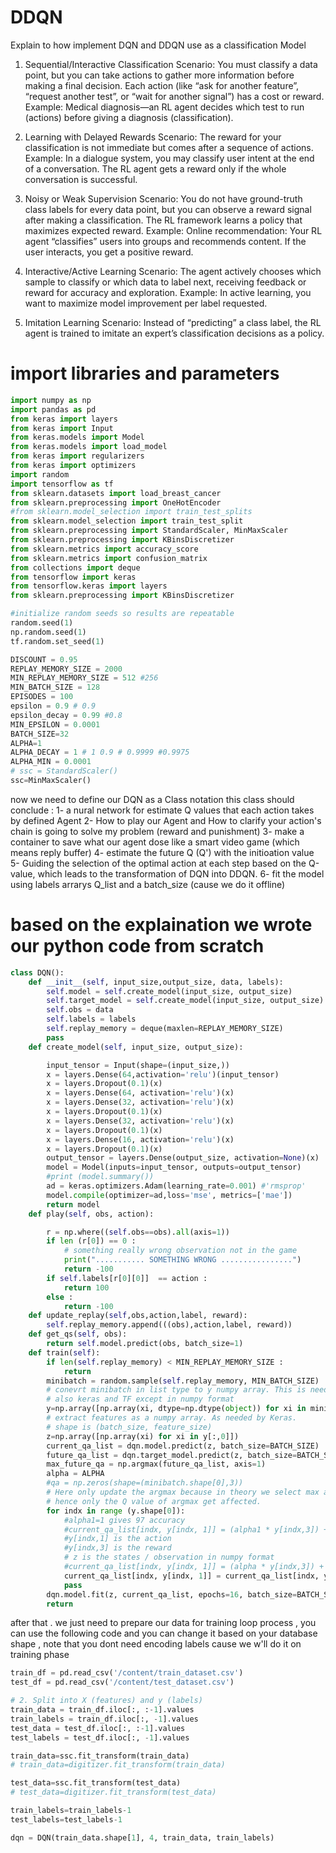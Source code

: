 # DDQN
Explain to how implement DQN and DDQN use as a classification Model

1. Sequential/Interactive Classification
Scenario: You must classify a data point, but you can take actions to gather more information before making a final decision. Each action (like “ask for another feature”, “request another test”, or “wait for another signal”) has a cost or reward.
Example: Medical diagnosis—an RL agent decides which test to run (actions) before giving a diagnosis (classification).

2. Learning with Delayed Rewards
Scenario: The reward for your classification is not immediate but comes after a sequence of actions.
Example: In a dialogue system, you may classify user intent at the end of a conversation. The RL agent gets a reward only if the whole conversation is successful.

3. Noisy or Weak Supervision
Scenario: You do not have ground-truth class labels for every data point, but you can observe a reward signal after making a classification. The RL framework learns a policy that maximizes expected reward.
Example: Online recommendation: Your RL agent “classifies” users into groups and recommends content. If the user interacts, you get a positive reward.

4. Interactive/Active Learning
Scenario: The agent actively chooses which sample to classify or which data to label next, receiving feedback or reward for accuracy and exploration.
Example: In active learning, you want to maximize model improvement per label requested.

5. Imitation Learning
Scenario: Instead of “predicting” a class label, the RL agent is trained to imitate an expert’s classification decisions as a policy.


# import libraries and parameters
````python
import numpy as np
import pandas as pd
from keras import layers
from keras import Input
from keras.models import Model
from keras.models import load_model
from keras import regularizers
from keras import optimizers
import random
import tensorflow as tf
from sklearn.datasets import load_breast_cancer
from sklearn.preprocessing import OneHotEncoder
#from sklearn.model_selection import train_test_splits
from sklearn.model_selection import train_test_split
from sklearn.preprocessing import StandardScaler, MinMaxScaler
from sklearn.preprocessing import KBinsDiscretizer
from sklearn.metrics import accuracy_score
from sklearn.metrics import confusion_matrix
from collections import deque
from tensorflow import keras
from tensorflow.keras import layers
from sklearn.preprocessing import KBinsDiscretizer

#initialize random seeds so results are repeatable
random.seed(1)
np.random.seed(1)
tf.random.set_seed(1)

DISCOUNT = 0.95
REPLAY_MEMORY_SIZE = 2000
MIN_REPLAY_MEMORY_SIZE = 512 #256
MIN_BATCH_SIZE = 128
EPISODES = 100
epsilon = 0.9 # 0.9
epsilon_decay = 0.99 #0.8
MIN_EPSILON = 0.0001
BATCH_SIZE=32
ALPHA=1
ALPHA_DECAY = 1 # 1 0.9 # 0.9999 #0.9975
ALPHA_MIN = 0.0001
# ssc = StandardScaler()
ssc=MinMaxScaler()
````

now we need to define our DQN as a Class notation this class should conclude :
       1- a nural network for estimate Q values that each action takes by defined Agent
       2-  How to play our Agent and How  to clarify your action's chain is going to solve my problem (reward and punishment)
       3- make a container to save what our agent dose like a smart video game (which means reply buffer)
       4- estimate the future Q (Q') with the initioation value 
       5- Guiding the selection of the optimal action at each step based on the Q-value, which leads to the transformation of DQN into DDQN.
       6- fit the model using labels arrarys Q_list and a batch_size (cause we do it offline)

# based on the explaination we wrote our python code from scratch 
``` python
class DQN():
    def __init__(self, input_size,output_size, data, labels):
        self.model = self.create_model(input_size, output_size)
        self.target_model = self.create_model(input_size, output_size)
        self.obs = data
        self.labels = labels
        self.replay_memory = deque(maxlen=REPLAY_MEMORY_SIZE)
        pass
    def create_model(self, input_size, output_size):

        input_tensor = Input(shape=(input_size,))
        x = layers.Dense(64,activation='relu')(input_tensor)
        x = layers.Dropout(0.1)(x)
        x = layers.Dense(64, activation='relu')(x)
        x = layers.Dense(32, activation='relu')(x)
        x = layers.Dropout(0.1)(x)
        x = layers.Dense(32, activation='relu')(x)
        x = layers.Dropout(0.1)(x)
        x = layers.Dense(16, activation='relu')(x)
        x = layers.Dropout(0.1)(x)
        output_tensor = layers.Dense(output_size, activation=None)(x)
        model = Model(inputs=input_tensor, outputs=output_tensor)
        #print (model.summary())
        ad = keras.optimizers.Adam(learning_rate=0.001) #'rmsprop'
        model.compile(optimizer=ad,loss='mse', metrics=['mae'])
        return model
    def play(self, obs, action):

        r = np.where((self.obs==obs).all(axis=1))
        if len (r[0]) == 0 :
            # something really wrong observation not in the game
            print("........... SOMETHING WRONG ................")
            return -100
        if self.labels[r[0][0]]  == action :
            return 100
        else :
            return -100
    def update_replay(self,obs,action,label, reward):
        self.replay_memory.append(((obs),action,label, reward))
    def get_qs(self, obs):
        return self.model.predict(obs, batch_size=1)
    def train(self):
        if len(self.replay_memory) < MIN_REPLAY_MEMORY_SIZE :
            return
        minibatch = random.sample(self.replay_memory, MIN_BATCH_SIZE)
        # conevrt minibatch in list type to y numpy array. This is needed for access
        # also keras and TF except in numpy format
        y=np.array([np.array(xi, dtype=np.dtype(object)) for xi in minibatch])
        # extract features as a numpy array. As needed by Keras.
        # shape is (batch_size, feature_size)
        z=np.array([np.array(xi) for xi in y[:,0]])
        current_qa_list = dqn.model.predict(z, batch_size=BATCH_SIZE)
        future_qa_list = dqn.target_model.predict(z, batch_size=BATCH_SIZE)
        max_future_qa = np.argmax(future_qa_list, axis=1)
        alpha = ALPHA
        #qa = np.zeros(shape=(minibatch.shape[0],3))
        # Here only update the argmax because in theory we select max action
        # hence only the Q value of argmax get affected.
        for indx in range (y.shape[0]):
            #alpha1=1 gives 97 accuracy
            #current_qa_list[indx, y[indx, 1]] = (alpha1 * y[indx,3]) + ((1-alpha1)*max_future_qa[indx])
            #y[indx,1] is the action
            #y[indx,3] is the reward
            # z is the states / observation in numpy format
            #current_qa_list[indx, y[indx, 1]] = (alpha * y[indx,3]) + ((1-alpha)*max_future_qa[indx])
            current_qa_list[indx, y[indx, 1]] = current_qa_list[indx, y[indx, 1]] + (alpha * (y[indx,3])-current_qa_list[indx, y[indx, 1]] )
            pass
        dqn.model.fit(z, current_qa_list, epochs=16, batch_size=BATCH_SIZE, verbose=0)
        return

```

after that . we just need to prepare our data for training loop process , you can use the following code and you can change it based on your database shape , note that you dont need encoding labels cause we w'll do it on training phase 

``` python 
train_df = pd.read_csv('/content/train_dataset.csv')
test_df = pd.read_csv('/content/test_dataset.csv')

# 2. Split into X (features) and y (labels)
train_data = train_df.iloc[:, :-1].values
train_labels = train_df.iloc[:, -1].values
test_data = test_df.iloc[:, :-1].values
test_labels = test_df.iloc[:, -1].values 

train_data=ssc.fit_transform(train_data)
# train_data=digitizer.fit_transform(train_data)

test_data=ssc.fit_transform(test_data)
# test_data=digitizer.fit_transform(test_data)

train_labels=train_labels-1
test_labels=test_labels-1

dqn = DQN(train_data.shape[1], 4, train_data, train_labels)
```







